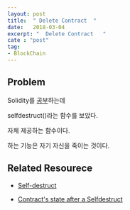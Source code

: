 ```yaml
---
layout: post
title:  " Delete Contract  "
date:   2018-03-04
excerpt: "  Delete Contract   "
cate : "post"
tag:
- BlockChain
---
```


## Problem

Solidity를 [공부](https://github.com/Solidity-Project/Vote/blob/master/vote.sol)하는데

selfdestruct()라는 함수를 보았다.

자체 제공하는 함수이다.

하는 기능은 자기 자신을 죽이는 것이다.



## Related Resourece

* [Self-destruct](http://solidity.readthedocs.io/en/develop/introduction-to-smart-contracts.html#self-destruct)

* [Contract's state after a Selfdestruct](https://ethereum.stackexchange.com/questions/10793/contracts-state-after-a-selfdestruct)